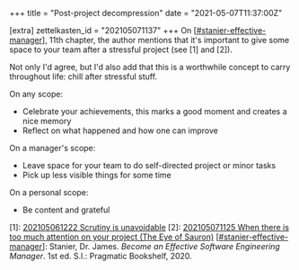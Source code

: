 +++
title = "Post-project decompression"
date = "2021-05-07T11:37:00Z"

[extra]
zettelkasten_id = "202105071137"
+++
On [[#stanier-effective-manager](/zettelkasten/tags/stanier-effective-manager)], 11th chapter, the author mentions that it's important to give some space to your team after a stressful project (see [1] and [2]).

Not only I'd agree, but I'd also add that this is a worthwhile concept to carry throughout life: chill after stressful stuff.

On any scope:
- Celebrate your achievements, this marks a good moment and creates a nice memory
- Reflect on what happened and how one can improve

On a manager's scope:
- Leave space for your team to do self-directed project or minor tasks
- Pick up less visible things for some time

On a personal scope:
- Be content and grateful


[1]: [202105061222 Scrutiny is unavoidable](/zettelkasten/202105061222-scrutiny-is-unavoidable)
[2]: [202105071125 When there is too much attention on your project (The Eye of Sauron)](/zettelkasten/202105071125-when-there-is-too-much-attention-on-your-project--the-eye-of-sauron-)
[[#stanier-effective-manager](/zettelkasten/tags/stanier-effective-manager)]: Stanier, Dr. James. _Become an Effective Software Engineering Manager_. 1st ed. S.l.: Pragmatic Bookshelf, 2020.
